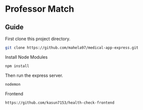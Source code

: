 # Professor Match

## Guide

First clone this project directory.

```bash
git clone https://github.com/mahela97/medical-app-express.git
```

Install Node Modules

```bash
npm install
```

Then run the express server.

```bash
nodemon
```

Frontend

```
https://github.com/kasun7153/health-check-frontend
```
